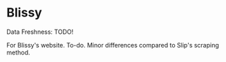 # Blissy

Data Freshness: TODO!

For Blissy's website. To-do. Minor differences compared to Slip's scraping method.
